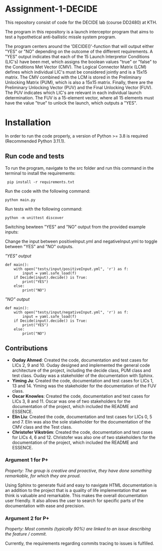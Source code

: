 # Assignment-1-DECIDE
This repository consist of code for the DECIDE lab (course DD2480) at KTH. 

The program in this repository is a launch interceptor program that aims to test a hypothetical anti-ballistic missle system program. 

The program centers around the 'DECIDE()'-function that will output either "YES" or "NO" depending on the outcome of the different requirements. A "YES" output indicates that each of the 15 Launch Interpretor Conditions (LIC's) have been met, which assigns the boolean values "true" or "false" to the Conditions Met Vector (CMV). The Logical Connector Matrix (LCM) defines which individual LIC's must be considered jointly and is a 15x15 matrix. The CMV combined with the LCM is stored in the Preliminary Unlocking Matrix (PUM), which is also a 15x15 matrix. Finally, there are the Preliminary Unlocking Vector (PUV) and the Final Unlocking Vector (FUV). The PUV indicates which LIC's are relevant in each individual launch determination. The FUV is a 15-element vector, where all 15 elements must have the value "true" to unlock the launch, which outputs a "YES". 


# Installation
In order to run the code properly, a version of Python >= 3.8 is required (Recommended Python 3.11.1).



## Run code and tests
To run the program, navigate to the src folder and run this command in the terminal to install the requirements:
     
     pip install -r requirements.txt


Run the code with the following command:

    python main.py

Run tests with the following command:

    python -m unittest discover

Switching bewteen "YES" and "NO" output from the provided example inputs: 

Change the input between positiveInput.yml and negativeInput.yml to toggle between "YES" and "NO" outputs.

*"YES" output*
```
def main():
    with open("tests/input/positiveInput.yml", 'r') as f:
        input = yaml.safe_load(f)
    if Decide(input).decide() is True:
        print("YES")
    else:
        print("NO")
```
*"NO" output*
```
def main():
    with open("tests/input/negativeInput.yml", 'r') as f:
        input = yaml.safe_load(f)
    if Decide(input).decide() is True:
        print("YES")
    else:
        print("NO")
```

## Contributions

- **Ouday Ahmed**: Created the code, documentation and test cases for LICs 2, 9 and 10. Ouday designed and implemented the general code architecture of the project, including the decide class, PUM class and test class. Ouday was a stakeholder of the documentation with Sphinx. 
- **Yiming Ju**: Created the code, documentation and test cases for LICs 1, 13 and 14. Yiming was the stakeholder for the documentation of the FUV class.  
- **Oscar Knowles**: Created the code, documentation and test cases for LICs 3, 8 and 11. Oscar was one of two stakeholders for the documentation of the project, which included the README and ESSENCE.
- **Elin Liu**: Created the code, documentation and test cases for LICs 0, 5 and 7. Elin was also the sole stakeholder for the documentation of the CMV class and the Test class. 
- **Christofer Vikström**: Created the code, documentation and test cases for LICs 4, 6 and 12. Christofer was also one of two stakeholders for the documentation of the project, which included the README and ESSENCE. 


### Argument 1 for P+
*Property: The group is creative and proactive, they have done something remarkable, for which they are proud.*

Using Sphinx to generate fluid and easy to navigate HTML documentation is an addition to the project that is a quality of life implementation that we think is valuable and remarkable. This makes the overall documentation user friendly. It also allows the user to search for specific parts of the documentation with ease and precision. 

### Argument 2 for P+
*Property: Most commits (typically 90%) are linked to an issue describing the feature / commit.*

Currently, the requirements regarding commits tracing to issues is fulfilled. 